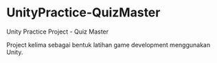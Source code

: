 # UnityPractice-QuizMaster
Unity Practice Project - Quiz Master

Project kelima sebagai bentuk latihan game development menggunakan Unity.
